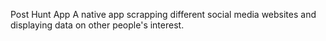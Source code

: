 Post Hunt App 
A native app scrapping different social media websites and displaying data on other people's interest. 